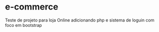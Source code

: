 # e-commerce
Teste de projeto para loja Online adicionando php e sistema de loguin com foco em bootstrap
